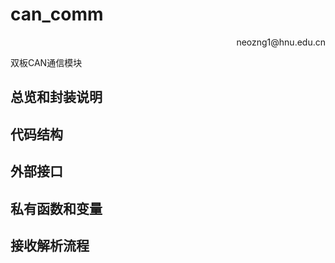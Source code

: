 # can_comm

<p align='right'>neozng1@hnu.edu.cn</p>

双板CAN通信模块

## 总览和封装说明







## 代码结构





## 外部接口





## 私有函数和变量







## 接收解析流程

